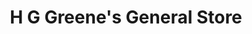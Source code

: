 ---
title: "H G Greene's General Store"
url: /jonesville/h-g-greenes-general-store/
shop: clothes
---